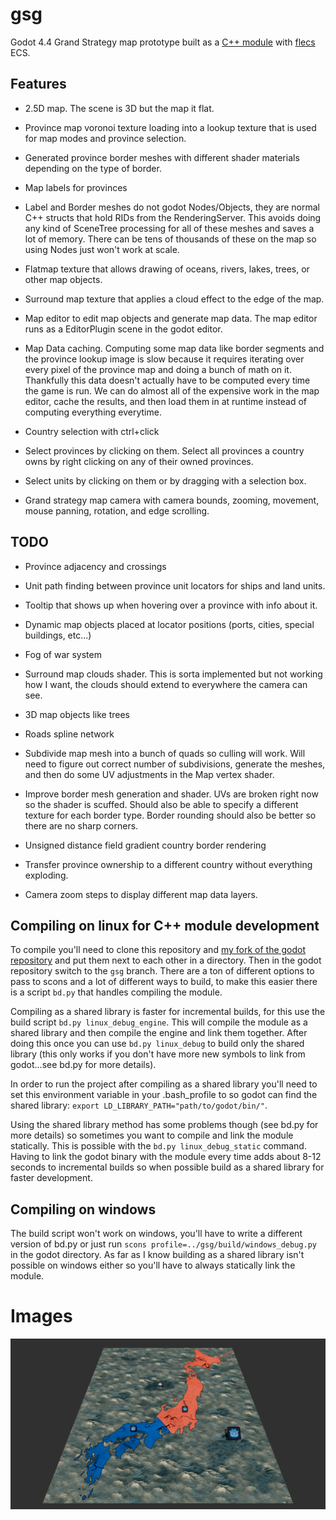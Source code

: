 # gsg
Godot 4.4 Grand Strategy map prototype built as a [C++ module](https://docs.godotengine.org/en/stable/contributing/development/core_and_modules/custom_modules_in_cpp.html) with [flecs](https://github.com/SanderMertens/flecs) ECS.

## Features

- 2.5D map. The scene is 3D but the map it flat.

- Province map voronoi texture loading into a lookup texture that is used for map modes and province selection.

- Generated province border meshes with different shader materials depending on the type of border.

- Map labels for provinces

- Label and Border meshes do not godot Nodes/Objects, they are normal C++ structs that hold RIDs from the RenderingServer. This avoids doing any kind of SceneTree processing for all of these meshes and saves a lot of memory. There can be tens of thousands of these on the map so using Nodes just won't work at scale.

- Flatmap texture that allows drawing of oceans, rivers, lakes, trees, or other map objects.

- Surround map texture that applies a cloud effect to the edge of the map.

- Map editor to edit map objects and generate map data. The map editor runs as a EditorPlugin scene in the godot editor.

- Map Data caching. Computing some map data like border segments and the province lookup image is slow because it requires iterating over every pixel of the province map and doing a bunch of math on it.
Thankfully this data doesn't actually have to be computed every time the game is run. We can do almost all of the expensive work in the map editor, cache the results, and then load them in at runtime instead of computing everything everytime.

- Country selection with ctrl+click

- Select provinces by clicking on them. Select all provinces a country owns by right clicking on any of their owned provinces.

- Select units by clicking on them or by dragging with a selection box.

- Grand strategy map camera with camera bounds, zooming, movement, mouse panning, rotation, and edge scrolling.

## TODO

- Province adjacency and crossings

- Unit path finding between province unit locators for ships and land units.

- Tooltip that shows up when hovering over a province with info about it.

- Dynamic map objects placed at locator positions (ports, cities, special buildings, etc...)

- Fog of war system

- Surround map clouds shader. This is sorta implemented but not working how I want, the clouds should extend to everywhere the camera can see.

- 3D map objects like trees

- Roads spline network

- Subdivide map mesh into a bunch of quads so culling will work. Will need to figure out correct number of subdivisions, generate the meshes, and then do some UV adjustments in the Map vertex shader.

- Improve border mesh generation and shader. UVs are broken right now so the shader is scuffed. Should also be able to specify a different texture for each border type. Border rounding should also be better so there are no sharp corners.

- Unsigned distance field gradient country border rendering

- Transfer province ownership to a different country without everything exploding.

- Camera zoom steps to display different map data layers.

## Compiling on linux for C++ module development

To compile you'll need to clone this repository and [my fork of the godot repository](https://github.com/dementive/godot) and put them next to each other in a directory. Then in the godot repository switch to the `gsg` branch. There are a ton of different options to pass to scons and a lot of different ways to build, to make this easier there is a script `bd.py` that handles compiling the module.

Compiling as a shared library is faster for incremental builds, for this use the build script `bd.py linux_debug_engine`. This will compile the module as a shared library and then compile the engine and link them together. After doing this once you can use `bd.py linux_debug` to build only the shared library (this only works if you don't have more new symbols to link from godot...see bd.py for more details).

In order to run the project after compiling as a shared library you'll need to set this environment variable in your .bash_profile to so godot can find the shared library: `export LD_LIBRARY_PATH="path/to/godot/bin/"`.

Using the shared library method has some problems though (see bd.py for more details) so sometimes you want to compile and link the module statically. This is possible with the `bd.py linux_debug_static` command. Having to link the godot binary with the module every time adds about 8-12 seconds to incremental builds so when possible build as a shared library for faster development.


## Compiling on windows

The build script won't work on windows, you'll have to write a different version of bd.py or just run `scons profile=../gsg/build/windows_debug.py` in the godot directory. As far as I know building as a shared library isn't possible on windows either so you'll have to always statically link the module.


# Images

![Map Screenshot](/assets/map.png)